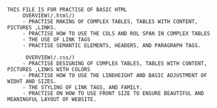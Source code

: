                                                                             THIS FILE IS FOR PRACTISE OF BASIC HTML
         OVERVIEW(/.html/)
         - PRACTISE MAKING OF COMPLEX TABLES, TABLES WITH CONTENT, PICTURES ,LINKS.
         - PRACTISE HOW TO USE THE COLS AND ROL SPAN IN COMPLEX TABLES
         - THE USE OF LINK TAGS
         - PRACTISE SEMANTIC ELEMENTS, HEADERS, AND PARAGRAPH TAGS.
         
          OVERVIEW(/.css/)
         - PRACTISE DESIGNING OF COMPLEX TABLES, TABLES WITH CONTENT, PICTURES ,LINKS WITH COLORS
         - PRACTISE HOW TO USE THE LINEHEIGHT AND BASIC ADJUSTMENT OF WIDHT AND SIZES.
         - THE STYLING OF LINK TAGS, AND FAMILY.
         - PRACTISE ON HOW TO USE FRONT SIZE TO ENSURE BEAUTIFUL AND MEANINGFUL LAYOUT OF WEBSITE.
         
